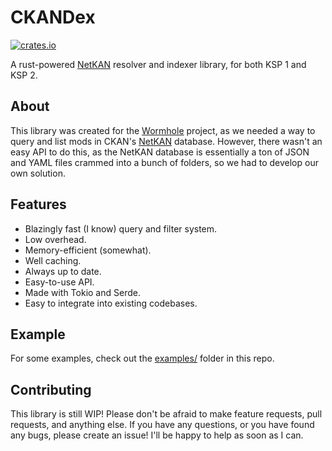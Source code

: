 # CKANDex

[![crates.io](https://img.shields.io/crates/v/ckandex?style=flat-square)](https://crates.io/crates/ckandex)

A rust-powered [NetKAN](https://github.com/KSP-CKAN/NetKAN) resolver and indexer library, for both KSP 1 and KSP 2.

## About

This library was created for the [Wormhole](https://github.com/RedstoneWizard08/Wormhole) project, as we needed a way to query and list mods in CKAN's [NetKAN](https://github.com/KSP-CKAN/NetKAN) database. However, there wasn't an easy API to do this, as the NetKAN database is essentially a ton of JSON and YAML files crammed into a bunch of folders, so we had to develop our own solution.

## Features

-   Blazingly fast (I know) query and filter system.
-   Low overhead.
-   Memory-efficient (somewhat).
-   Well caching.
-   Always up to date.
-   Easy-to-use API.
-   Made with Tokio and Serde.
-   Easy to integrate into existing codebases.

## Example

For some examples, check out the [examples/](examples/) folder in this repo.

## Contributing

This library is still WIP! Please don't be afraid to make feature requests, pull requests, and anything else. If you have any questions, or you have found any bugs, please create an issue! I'll be happy to help as soon as I can.
